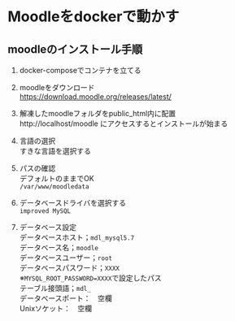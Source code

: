 # Moodleをdockerで動かす  
## moodleのインストール手順
1. docker-composeでコンテナを立てる

1. moodleをダウンロード  
    https://download.moodle.org/releases/latest/

1. 解凍したmoodleフォルダをpublic_html内に配置  
    http://localhost/moodle  にアクセスするとインストールが始まる

1. 言語の選択  
    すきな言語を選択する    

1. パスの確認  
    デフォルトのままでOK  
    `/var/www/moodledata`  

1. データベースドライバを選択する  
    `improved MySQL`    

1. データベース設定  
    データベースホスト；`mdl_mysql5.7`  
    データベース名；`moodle`  
    データベースユーザー；`root`  
    データベースパスワード；`XXXX`  
    ※`MYSQL_ROOT_PASSWORD=XXXX`で設定したパス  
    テーブル接頭語；`mdl_`  
    データベースポート：　空欄  
    Unixソケット：　空欄  

